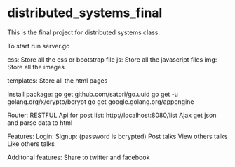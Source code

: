 # distributed_systems_final
This is the final project for distributed systems class. 

To start run server.go 

css:
Store all the css or bootstrap file 
js:
Store all the javascript files
img:
Store all the images

templates:
Store all the html pages


Install package:
go get github.com/satori/go.uuid
go get -u golang.org/x/crypto/bcrypt
go get google.golang.org/appengine


Router:
RESTFUL Api for post list:
http://localhost:8080/list
Ajax get json and parse data to html

Features:
Login:
Signup:
(password is bcrypted)
Post talks
View others talks
Like others talks

Additonal features:
Share to twitter and facebook
